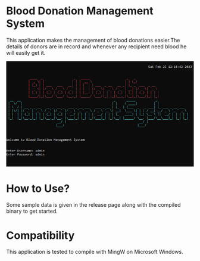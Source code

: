 # Blood Donation Management System

This application makes the management of blood donations easier.The details of donors are in record and whenever any recipient need blood he will easily get it.

![Admin Page](Images/login.png)

# How to Use?
Some sample data is given in the release page along with the compiled binary to get started.

# Compatibility
This application is tested to compile with MingW on Microsoft Windows.